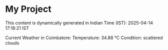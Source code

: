 # My Project

This content is dynamically generated in Indian Time (IST): 2025-04-14 17:18:21 IST


Current Weather in Coimbatore:
Temperature: 34.88 °C
Condition: scattered clouds
